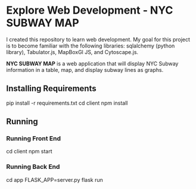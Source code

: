 # Explore Web Development - NYC SUBWAY MAP

I created this repository to learn web development. My goal for this project is to become familiar with the following libraries: sqlalchemy (python library), Tabulator.js, MapBoxGl JS, and Cytoscape.js. 


**NYC SUBWAY MAP** is a web application that will display NYC Subway information in a table, map, and display subway lines as graphs.

## Installing Requirements

pip install -r requirements.txt
cd client
npm install 


## Running

### Running Front End
cd client
npm start


### Running Back End
cd app
FLASK_APP=server.py flask run
